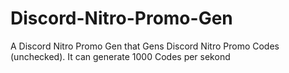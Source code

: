 # Discord-Nitro-Promo-Gen
A Discord Nitro Promo Gen that Gens Discord Nitro Promo Codes (unchecked). It can generate 1000 Codes per sekond
